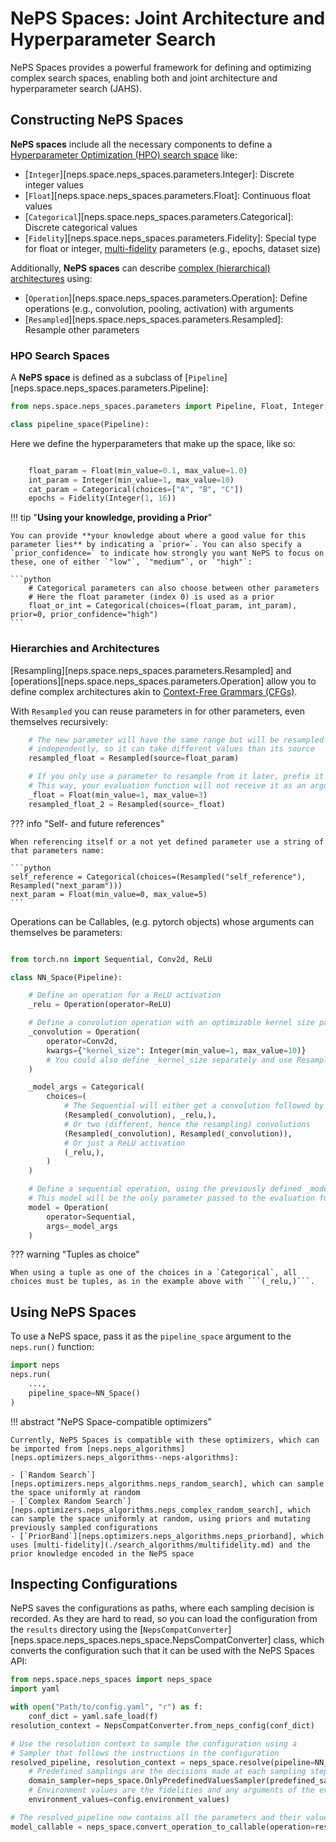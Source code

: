 # NePS Spaces: Joint Architecture and Hyperparameter Search

NePS Spaces provides a powerful framework for defining and optimizing complex search spaces, enabling both and joint architecture and hyperparameter search (JAHS).

## Constructing NePS Spaces

**NePS spaces** include all the necessary components to define a [Hyperparameter Optimization (HPO) search space](#hpo-search-spaces) like:

- [`Integer`][neps.space.neps_spaces.parameters.Integer]: Discrete integer values
- [`Float`][neps.space.neps_spaces.parameters.Float]: Continuous float values
- [`Categorical`][neps.space.neps_spaces.parameters.Categorical]: Discrete categorical values
- [`Fidelity`][neps.space.neps_spaces.parameters.Fidelity]: Special type for float or integer, [multi-fidelity](../reference/search_algorithms/multifidelity.md) parameters (e.g., epochs, dataset size)

Additionally, **NePS spaces** can describe [complex (hierarchical) architectures](#hierarchies-and-architectures) using:

- [`Operation`][neps.space.neps_spaces.parameters.Operation]: Define operations (e.g., convolution, pooling, activation) with arguments
- [`Resampled`][neps.space.neps_spaces.parameters.Resampled]: Resample other parameters

### HPO Search Spaces

A **NePS space** is defined as a subclass of [`Pipeline`][neps.space.neps_spaces.parameters.Pipeline]:

```python
from neps.space.neps_spaces.parameters import Pipeline, Float, Integer, Categorical, Fidelity, Resampled, Operation

class pipeline_space(Pipeline):
```

Here we define the hyperparameters that make up the space, like so:

```python

    float_param = Float(min_value=0.1, max_value=1.0)
    int_param = Integer(min_value=1, max_value=10)
    cat_param = Categorical(choices=["A", "B", "C"])
    epochs = Fidelity(Integer(1, 16))
```

!!! tip "**Using your knowledge, providing a Prior**"

    You can provide **your knowledge about where a good value for this parameter lies** by indicating a `prior=`. You can also specify a `prior_confidence=` to indicate how strongly you want NePS to focus on these, one of either `"low"`, `"medium"`, or `"high"`:

    ```python
        # Categorical parameters can also choose between other parameters
        # Here the float parameter (index 0) is used as a prior
        float_or_int = Categorical(choices=(float_param, int_param), prior=0, prior_confidence="high")
    ```

### Hierarchies and Architectures

[Resampling][neps.space.neps_spaces.parameters.Resampled] and [operations][neps.space.neps_spaces.parameters.Operation] allow you to define complex architectures akin to [Context-Free Grammars (CFGs)](https://en.wikipedia.org/wiki/Context-free_grammar).

With `Resampled` you can reuse parameters in for other parameters, even themselves recursively:

```python
    # The new parameter will have the same range but will be resampled
    # independently, so it can take different values than its source
    resampled_float = Resampled(source=float_param)

    # If you only use a parameter to resample from it later, prefix it with an underscore
    # This way, your evaluation function will not receive it as an argument
    _float = Float(min_value=1, max_value=3)
    resampled_float_2 = Resampled(source=_float)
```

??? info "Self- and future references"

    When referencing itself or a not yet defined parameter use a string of that parameters name:

    ```python
    self_reference = Categorical(choices=(Resampled("self_reference"), Resampled("next_param")))
    next_param = Float(min_value=0, max_value=5)
    ```

Operations can be Callables, (e.g. pytorch objects) whose arguments can themselves be parameters:

```python

from torch.nn import Sequential, Conv2d, ReLU

class NN_Space(Pipeline):

    # Define an operation for a ReLU activation
    _relu = Operation(operator=ReLU)

    # Define a convolution operation with an optimizable kernel size parameter
    _convolution = Operation(
        operator=Conv2d,
        kwargs={"kernel_size": Integer(min_value=1, max_value=10)}
        # You could also define _kernel_size separately and use Resampled
    )

    _model_args = Categorical(
        choices=(
            # The Sequential will either get a convolution followed by a ReLU
            (Resampled(_convolution), _relu,),
            # Or two (different, hence the resampling) convolutions
            (Resampled(_convolution), Resampled(_convolution)),
            # Or just a ReLU activation
            (_relu,),
        )
    )

    # Define a sequential operation, using the previously defined _model_args
    # This model will be the only parameter passed to the evaluation function
    model = Operation(
        operator=Sequential,
        args=_model_args
    )
```

??? warning "Tuples as choice"

    When using a tuple as one of the choices in a `Categorical`, all choices must be tuples, as in the example above with ```(_relu,)```.

## Using NePS Spaces

To use a NePS space, pass it as the `pipeline_space` argument to the `neps.run()` function:

```python
import neps
neps.run(
    ...,
    pipeline_space=NN_Space()
)
```

!!! abstract "NePS Space-compatible optimizers"

    Currently, NePS Spaces is compatible with these optimizers, which can be imported from [neps.neps_algorithms][neps.optimizers.neps_algorithms--neps-algorithms]:

    - [`Random Search`][neps.optimizers.neps_algorithms.neps_random_search], which can sample the space uniformly at random
    - [`Complex Random Search`][neps.optimizers.neps_algorithms.neps_complex_random_search], which can sample the space uniformly at random, using priors and mutating previously sampled configurations
    - [`PriorBand`][neps.optimizers.neps_algorithms.neps_priorband], which uses [multi-fidelity](./search_algorithms/multifidelity.md) and the prior knowledge encoded in the NePS space

## Inspecting Configurations

NePS saves the configurations as paths, where each sampling decision is recorded. As they are hard to read, so you can load the configuration from the `results` directory using the [`NepsCompatConverter`][neps.space.neps_spaces.neps_space.NepsCompatConverter] class, which converts the configuration such that it can be used with the NePS Spaces API:

```python
from neps.space.neps_spaces import neps_space
import yaml

with open("Path/to/config.yaml", "r") as f:
    conf_dict = yaml.safe_load(f)
resolution_context = NepsCompatConverter.from_neps_config(conf_dict)

# Use the resolution context to sample the configuration using a
# Sampler that follows the instructions in the configuration
resolved_pipeline, resolution_context = neps_space.resolve(pipeline=NN_Space(),
    # Predefined samplings are the decisions made at each sampling step
    domain_sampler=neps_space.OnlyPredefinedValuesSampler(predefined_samplings=config.predefined_samplings),
    # Environment values are the fidelities and any arguments of the evaluation function not part of the search space
    environment_values=config.environment_values)

# The resolved_pipeline now contains all the parameters and their values, e.g. the Callable model
model_callable = neps_space.convert_operation_to_callable(operation=resolved_pipeline.model)
```
